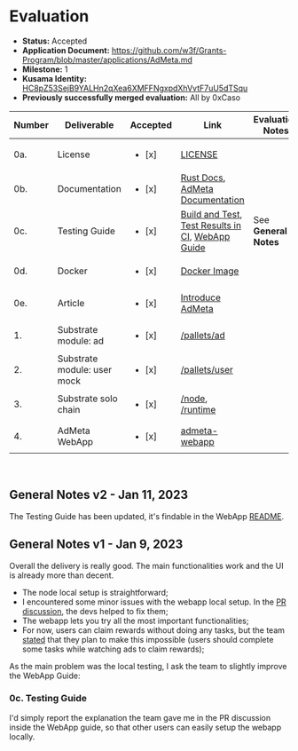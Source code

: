 # Evaluation

- **Status:** Accepted
- **Application Document:** https://github.com/w3f/Grants-Program/blob/master/applications/AdMeta.md
- **Milestone:** 1
- **Kusama Identity:** [HC8pZ53SejB9YALHn2qXea6XMFFNgxpdXhVvtF7uU5dTSqu](https://kusama.subscan.io/account/HC8pZ53SejB9YALHn2qXea6XMFFNgxpdXhVvtF7uU5dTSqu)
- **Previously successfully merged evaluation:** All by 0xCaso

| Number | Deliverable                 | Accepted               | Link                                                                                                                                                                                                                                                                                           | Evaluation Notes      |
| ------ | --------------------------- | ---------------------- | ---------------------------------------------------------------------------------------------------------------------------------------------------------------------------------------------------------------------------------------------------------------------------------------------- | --------------------- |
| 0a.    | License                     | <ul><li>[x] </li></ul> | [LICENSE](https://github.com/AdMetaNetwork/admeta/blob/main/LICENSE)                                                                                                                                                                                                                           |                       |
| 0b.    | Documentation               | <ul><li>[x] </li></ul> | [Rust Docs](https://admetanetwork.github.io/admeta/), [AdMeta Documentation](https://docs.admeta.network/)                                                                                                                                                                                     |                       |
| 0c.    | Testing Guide               | <ul><li>[x] </li></ul> | [Build and Test](https://github.com/AdMetaNetwork/admeta/tree/d133bce5adaa41dc2acffa8f10b63928d22751b4#getting-started), [Test Results in CI](https://github.com/AdMetaNetwork/admeta/actions/workflows/rust.yml), [WebApp Guide](https://docs.admeta.network/guides/how-to-use-admeta-webapp) | See **General Notes** |
| 0d.    | Docker                      | <ul><li>[x] </li></ul> | [Docker Image](https://hub.docker.com/repository/docker/h4n00/admeta)                                                                                                                                                                                                                          |                       |
| 0e.    | Article                     | <ul><li>[x] </li></ul> | [Introduce AdMeta](https://medium.com/@admeta/admeta-an-internet-advertising-revolution-cee26f3421e7)                                                                                                                                                                                          |                       |
| 1.     | Substrate module: ad        | <ul><li>[x] </li></ul> | [/pallets/ad](https://github.com/AdMetaNetwork/admeta/tree/d133bce5adaa41dc2acffa8f10b63928d22751b4/pallets/ad)                                                                                                                                                                                |                       |
| 2.     | Substrate module: user mock | <ul><li>[x] </li></ul> | [/pallets/user](https://github.com/AdMetaNetwork/admeta/tree/d133bce5adaa41dc2acffa8f10b63928d22751b4/pallets/user)                                                                                                                                                                            |                       |
| 3.     | Substrate solo chain        | <ul><li>[x] </li></ul> | [/node](https://github.com/AdMetaNetwork/admeta/tree/d133bce5adaa41dc2acffa8f10b63928d22751b4/node), [/runtime](https://github.com/AdMetaNetwork/admeta/tree/d133bce5adaa41dc2acffa8f10b63928d22751b4/runtime)                                                                                 |                       |
| 4.     | AdMeta WebApp               | <ul><li>[x] </li></ul> | [admeta-webapp](https://github.com/AdMetaNetwork/admeta-webapp/tree/bb74d090d815bb9af5cfb9314968672bffa54ffa)                                                                                                                                                                                  |                       |

<br/>

## General Notes v2 - Jan 11, 2023

The Testing Guide has been updated, it's findable in the WebApp [README](https://github.com/AdMetaNetwork/admeta-webapp/blob/bb74d090d815bb9af5cfb9314968672bffa54ffa/README.md).

## General Notes v1 - Jan 9, 2023

Overall the delivery is really good. The main functionalities work and the UI is already more than decent.

- The node local setup is straightforward;
- I encountered some minor issues with the webapp local setup. In the [PR discussion](https://github.com/w3f/Grant-Milestone-Delivery/pull/667), the devs helped to fix them;
- The webapp lets you try all the most important functionalities;
- For now, users can claim rewards without doing any tasks, but the team [stated](https://github.com/w3f/Grant-Milestone-Delivery/pull/667#issuecomment-1375771236) that they plan to make this impossible (users should complete some tasks while watching ads to claim rewards);

As the main problem was the local testing, I ask the team to slightly improve the WebApp Guide:

### 0c. Testing Guide

I'd simply report the explanation the team gave me in the PR discussion inside the WebApp guide, so that other users can easily setup the webapp locally.
